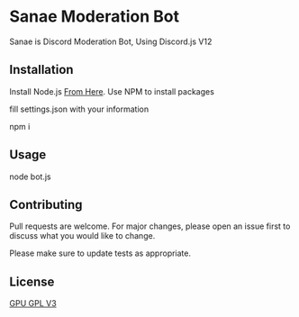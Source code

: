 # Sanae Moderation Bot

Sanae is Discord Moderation Bot, Using Discord.js V12

## Installation
Install Node.js [From Here](https://nodejs.org/en/).
Use NPM to install packages

fill settings.json with your information

npm i

## Usage

node bot.js

## Contributing
Pull requests are welcome. For major changes, please open an issue first to discuss what you would like to change.

Please make sure to update tests as appropriate.

## License
[GPU GPL V3](https://www.gnu.org/licenses/gpl-3.0.en.html)
